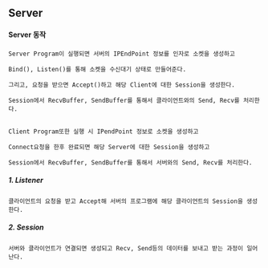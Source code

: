 <h2>Server</h2>  

<h4>Server 동작</h4>
    
    
    Server Program이 실행되면 서버의 IPEndPoint 정보를 인자로 소켓을 생성하고 
   
    Bind(), Listen()를 통해 소켓을 수신대기 상태로 만들어준다.
    
    그리고, 요청을 받으면 Accept()하고 해당 Client에 대한 Session을 생성한다.
    
    Session에서 RecvBuffer, SendBuffer를 통해서 클라이언트와의 Send, Recv를 처리한다.
    
    
    Client Program또한 실행 시 IPendPoint 정보로 소켓을 생성하고
    
    Connect요청을 한후 완료되면 해당 Server에 대한 Session을 생성하고
    
    Session에서 RecvBuffer, SendBuffer를 통해서 서버와의 Send, Recv를 처리한다.
    
    
    

<h5>1. Listener</h5>

    클라이언트의 요청을 받고 Accept해 서버의 프로그램에 해당 클라이언트의 Session을 생성한다.
    
    
<h5>2. Session</h5>

    서버와 클라이언트가 연결되면 생성되고 Recv, Send등의 데이터를 보내고 받는 과정이 일어난다.

